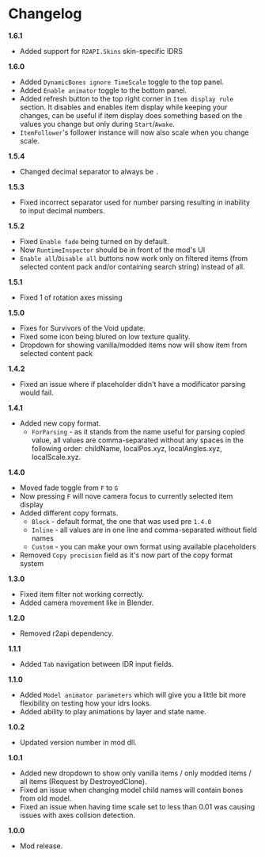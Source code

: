 # Changelog
**1.6.1**

* Added support for `R2API.Skins` skin-specific IDRS

**1.6.0**

* Added `DynamicBones ignore TimeScale` toggle to the top panel.
* Added `Enable animator` toggle to the bottom panel.
* Added refresh button to the top right corner in `Item display rule` section. It disables and enables item display while keeping your changes, can be useful if item display does something based on the values you change but only during `Start`/`Awake`.
* `ItemFollower`'s follower instance will now also scale when you change scale.

**1.5.4**

* Changed decimal separator to always be `.`

**1.5.3**

* Fixed incorrect separator used for number parsing resulting in inability to input decimal numbers.

**1.5.2**

* Fixed `Enable fade` being turned on by default.
* Now `RuntimeInspector` should be in front of the mod's UI
* `Enable all`/`Disable all` buttons now work only on filtered items (from selected content pack and/or containing search string) instead of all.

**1.5.1**

* Fixed 1 of rotation axes missing

**1.5.0**

* Fixes for Survivors of the Void update.
* Fixed some icon being blured on low texture quality.
* Dropdown for showing vanilla/modded items now will show item from selected content pack

**1.4.2**

* Fixed an issue where if placeholder didn't have a modificator parsing would fail.

**1.4.1**

* Added new copy format.
	* `ForParsing` - as it stands from the name useful for parsing copied value, all values are comma-separated without any spaces in the following order: childName, localPos.xyz, localAngles.xyz, localScale.xyz. 

**1.4.0**

* Moved fade toggle from `F` to `G`
* Now pressing `F` will nove camera focus to currently selected item display
* Added different copy formats.
	* `Block` - default format, the one that was used pre `1.4.0`
	* `Inline` - all values are in one line and comma-separated without field names
	* `Custom` - you can make your own format using available placeholders
* Removed `Copy precision` field as it's now part of the copy format system

**1.3.0**

* Fixed item filter not working correctly.
* Added camera movement like in Blender.

**1.2.0**

* Removed r2api dependency.

**1.1.1**

* Added `Tab` navigation between IDR input fields.

**1.1.0**

* Added `Model animator parameters` which will give you a little bit more flexibility on testing how your idrs looks.
* Added ability to play animations by layer and state name.

**1.0.2**

* Updated version number in mod dll.

**1.0.1**

* Added new dropdown to show only vanilla items / only modded items / all items (Request by DestroyedClone).
* Fixed an issue when changing model child names will contain bones from old model.
* Fixed an issue when having time scale set to less than 0.01 was causing issues with axes collsion detection.

**1.0.0**

* Mod release.